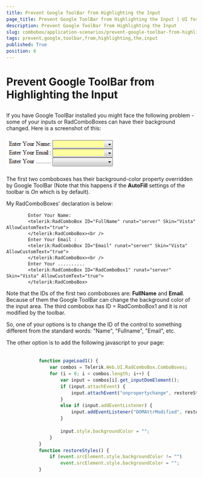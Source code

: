 ```yaml
---
title: Prevent Google ToolBar from Highlighting the Input
page_title: Prevent Google ToolBar from Highlighting the Input | UI for ASP.NET AJAX Documentation
description: Prevent Google ToolBar from Highlighting the Input
slug: combobox/application-scenarios/prevent-google-toolbar-from-highlighting-the-input
tags: prevent,google,toolbar,from,highlighting,the,input
published: True
position: 6
---
```


# Prevent Google ToolBar from Highlighting the Input



## 

If you have Google ToolBar installed you might face the following problem - some of your inputs or RadComboBoxes can have their background changed. Here is a screenshot of this:

![ComboBox Google ToolBar](images/combobox_google_toolbar_problem.PNG)

The first two comboboxes has their background-color property overridden by Google ToolBar (Note that this happens if the __AutoFill__ settings of the toolbar is *On* which is by default).

My RadComboBoxes' declaration is below:

````ASPNET
	    Enter Your Name:
	    <telerik:RadComboBox ID="FullName" runat="server" Skin="Vista" AllowCustomText="true">
	    </telerik:RadComboBox><br />
	    Enter Your Email :
	    <telerik:RadComboBox ID="Email" runat="server" Skin="Vista" AllowCustomText="true">
	    </telerik:RadComboBox><br />
	    Enter Your ..........
	    <telerik:RadComboBox ID="RadComboBox1" runat="server" Skin="Vista" AllowCustomText="true">
	    </telerik:RadComboBox>
````



Note that the IDs of the first two comboboxes are: __FullName__ and __Email__. Because of them the Google ToolBar can change the background color of the input area. The third combobox has ID = RadComboBox1 and it is not modified by the toolbar.

So, one of your options is to change the ID of the control to something different from the standard words: "Name", "Fullname", "Email", etc.

The other option is to add the following javascript to your page:

````JavaScript
	
	        function pageLoad1() {
	            var combos = Telerik.Web.UI.RadComboBox.ComboBoxes;
	            for (i = 0; i < combos.length; i++) {
	                var input = combos[i].get_inputDomElement();
	                if (input.attachEvent) {
	                    input.attachEvent("onpropertychange", restoreStyles);
	                }
	                else if (input.addEventListener) {
	                    input.addEventListener("DOMAttrModified", restoreStyles, false);
	                }
	
	                input.style.backgroundColor = "";
	            }
	        }
	        function restoreStyles() {
	            if (event.srcElement.style.backgroundColor != "")
	                event.srcElement.style.backgroundColor = "";
	        }
	
````


